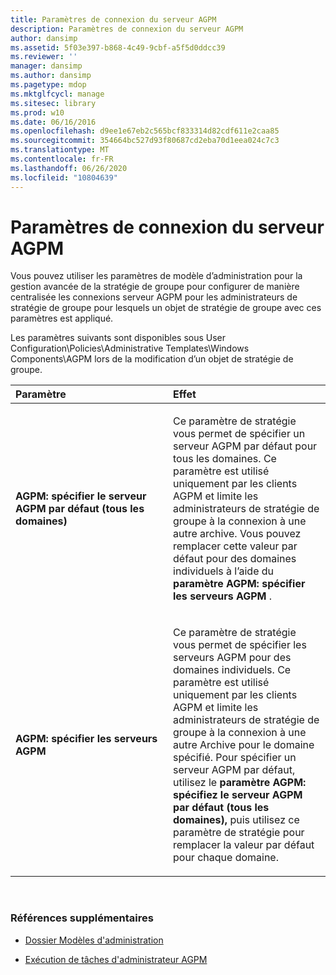```yaml
---
title: Paramètres de connexion du serveur AGPM
description: Paramètres de connexion du serveur AGPM
author: dansimp
ms.assetid: 5f03e397-b868-4c49-9cbf-a5f5d0ddcc39
ms.reviewer: ''
manager: dansimp
ms.author: dansimp
ms.pagetype: mdop
ms.mktglfcycl: manage
ms.sitesec: library
ms.prod: w10
ms.date: 06/16/2016
ms.openlocfilehash: d9ee1e67eb2c565bcf833314d82cdf611e2caa85
ms.sourcegitcommit: 354664bc527d93f80687cd2eba70d1eea024c7c3
ms.translationtype: MT
ms.contentlocale: fr-FR
ms.lasthandoff: 06/26/2020
ms.locfileid: "10804639"
---
```

# Paramètres de connexion du serveur AGPM


Vous pouvez utiliser les paramètres de modèle d’administration pour la gestion avancée de la stratégie de groupe pour configurer de manière centralisée les connexions serveur AGPM pour les administrateurs de stratégie de groupe pour lesquels un objet de stratégie de groupe avec ces paramètres est appliqué.

Les paramètres suivants sont disponibles sous User Configuration\\Policies\\Administrative Templates\\Windows Components\\AGPM lors de la modification d’un objet de stratégie de groupe.

<table>
<colgroup>
<col width="50%" />
<col width="50%" />
</colgroup>
<thead>
<tr class="header">
<th align="left">Paramètre</th>
<th align="left">Effet</th>
</tr>
</thead>
<tbody>
<tr class="odd">
<td align="left"><p><strong>AGPM: spécifier le serveur AGPM par défaut (tous les domaines)</strong></p></td>
<td align="left"><p>Ce paramètre de stratégie vous permet de spécifier un serveur AGPM par défaut pour tous les domaines. Ce paramètre est utilisé uniquement par les clients AGPM et limite les administrateurs de stratégie de groupe à la connexion à une autre archive. Vous pouvez remplacer cette valeur par défaut pour des domaines individuels à l’aide du <strong> paramètre AGPM: spécifier les serveurs AGPM </strong> .</p></td>
</tr>
<tr class="even">
<td align="left"><p><strong>AGPM: spécifier les serveurs AGPM</strong></p></td>
<td align="left"><p>Ce paramètre de stratégie vous permet de spécifier les serveurs AGPM pour des domaines individuels. Ce paramètre est utilisé uniquement par les clients AGPM et limite les administrateurs de stratégie de groupe à la connexion à une autre Archive pour le domaine spécifié. Pour spécifier un serveur AGPM par défaut, utilisez le <strong> paramètre AGPM: spécifiez le serveur AGPM par défaut (tous les domaines), </strong> puis utilisez ce paramètre de stratégie pour remplacer la valeur par défaut pour chaque domaine.</p></td>
</tr>
</tbody>
</table>

 

### Références supplémentaires

-   [Dossier Modèles d'administration](administrative-templates-folder-agpm30ops.md)

-   [Exécution de tâches d'administrateur AGPM](performing-agpm-administrator-tasks-agpm30ops.md)

 

 





